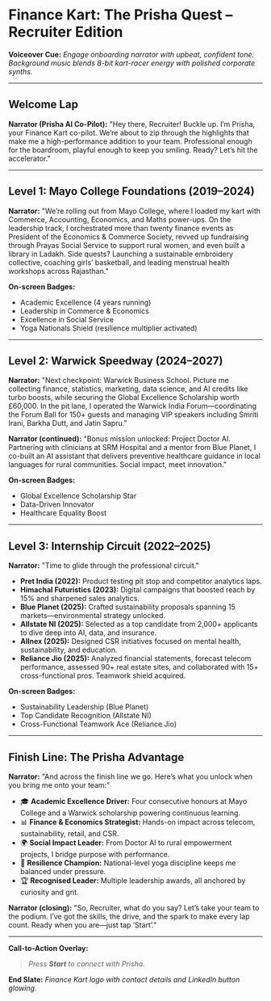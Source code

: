 # Finance Kart: The Prisha Quest – Recruiter Edition

**Voiceover Cue:** *Engage onboarding narrator with upbeat, confident tone. Background music blends 8-bit kart-racer energy with polished corporate synths.*

---

## Welcome Lap

**Narrator (Prisha AI Co-Pilot):**
"Hey there, Recruiter! Buckle up. I’m Prisha, your Finance Kart co-pilot. We’re about to zip through the highlights that make me a high-performance addition to your team. Professional enough for the boardroom, playful enough to keep you smiling. Ready? Let’s hit the accelerator."

---

## Level 1: Mayo College Foundations (2019–2024)

**Narrator:**
"We’re rolling out from Mayo College, where I loaded my kart with Commerce, Accounting, Economics, and Maths power-ups. On the leadership track, I orchestrated more than twenty finance events as President of the Economics & Commerce Society, revved up fundraising through Prayas Social Service to support rural women, and even built a library in Ladakh. Side quests? Launching a sustainable embroidery collective, coaching girls’ basketball, and leading menstrual health workshops across Rajasthan."

**On-screen Badges:**
- Academic Excellence (4 years running)
- Leadership in Commerce & Economics
- Excellence in Social Service
- Yoga Nationals Shield (resilience multiplier activated)

---

## Level 2: Warwick Speedway (2024–2027)

**Narrator:**
"Next checkpoint: Warwick Business School. Picture me collecting finance, statistics, marketing, data science, and AI credits like turbo boosts, while securing the Global Excellence Scholarship worth £60,000. In the pit lane, I operated the Warwick India Forum—coordinating the Forum Ball for 150+ guests and managing VIP speakers including Smriti Irani, Barkha Dutt, and Jatin Sapru."

**Narrator (continued):**
"Bonus mission unlocked: Project Doctor AI. Partnering with clinicians at SRM Hospital and a mentor from Blue Planet, I co-built an AI assistant that delivers preventive healthcare guidance in local languages for rural communities. Social impact, meet innovation."

**On-screen Badges:**
- Global Excellence Scholarship Star
- Data-Driven Innovator
- Healthcare Equality Boost

---

## Level 3: Internship Circuit (2022–2025)

**Narrator:**
"Time to glide through the professional circuit."

- **Pret India (2022):** Product testing pit stop and competitor analytics laps.  
- **Himachal Futuristics (2023):** Digital campaigns that boosted reach by 15% and sharpened sales analytics.  
- **Blue Planet (2025):** Crafted sustainability proposals spanning 15 markets—environmental strategy unlocked.  
- **Allstate NI (2025):** Selected as a top candidate from 2,000+ applicants to dive deep into AI, data, and insurance.  
- **Allnex (2025):** Designed CSR initiatives focused on mental health, sustainability, and education.  
- **Reliance Jio (2025):** Analyzed financial statements, forecast telecom performance, assessed 90+ real estate sites, and collaborated with 15+ cross-functional pros. Teamwork shield acquired.

**On-screen Badges:**
- Sustainability Leadership (Blue Planet)
- Top Candidate Recognition (Allstate NI)
- Cross-Functional Teamwork Ace (Reliance Jio)

---

## Finish Line: The Prisha Advantage

**Narrator:**
"And across the finish line we go. Here’s what you unlock when you bring me onto your team:"

- 🎓 **Academic Excellence Driver:** Four consecutive honours at Mayo College and a Warwick scholarship powering continuous learning.
- 📊 **Finance & Economics Strategist:** Hands-on impact across telecom, sustainability, retail, and CSR.
- 🌍 **Social Impact Leader:** From Doctor AI to rural empowerment projects, I bridge purpose with performance.
- 🧘 **Resilience Champion:** National-level yoga discipline keeps me balanced under pressure.
- 🏆 **Recognised Leader:** Multiple leadership awards, all anchored by curiosity and grit.

**Narrator (closing):**
"So, Recruiter, what do you say? Let’s take your team to the podium. I’ve got the skills, the drive, and the spark to make every lap count. Ready when you are—just tap ‘Start’."

---

**Call-to-Action Overlay:**
> *Press **Start** to connect with Prisha.*

**End Slate:** *Finance Kart logo with contact details and LinkedIn button glowing.*

